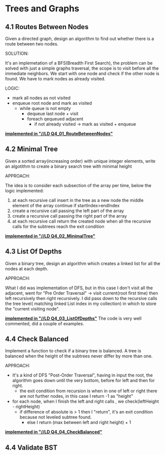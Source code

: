 # Trees and Graphs

## 4.1 Routes Between Nodes
Given a directed graph, design an algorithm to find out whether there is a route between two nodes.

SOLUTION:

It's an implemetation of a BFS(Breadth First Search), the problem can be solved with just a simple graphs traversal, the scope is to visit before all the immediate neighbors. We start with one node and check if the other node is found. We have to mark nodes as already visited.

LOGIC:

- mark all nodes as not visited
- enqueue root node and mark as visited
  - while queue is not empty
    - dequeue last node + visit 
    - foreach qequeued adjacent 
      - if not already visited -> mark as visited + enqueue    

[**implemented in "//LD Q4_01_RouteBetweenNodes"**](https://github.com/lucafilippodangelo/CCI-trees-and-graphs/tree/master/Q4_01_RouteBetweenNodes)

## 4.2 Minimal Tree
Given a sorted array(increasing order) with unique integer elements, write an algotithm to create a binary search tree with minimal height

APPROACH:

The idea is to consider each subsection of the array per time, below the logic implemented:
1) at each recursive call insert in the tree as a new node the middle element of the array
   continue if startIndex>endIndex
2) create a recursive call passing the left part of the array
3) create a recursive call passing the right part of the array
4) at each recursive call return the created node when all the recursive calls for the subtrees reach the exit condition

[**implemented in "//LD Q4_02_MinimalTree"**](https://github.com/lucafilippodangelo/CCI-trees-and-graphs/tree/master/Q4_02_MinimalTree)

## 4.3 List Of Depths
Given a binary tree, design an algorithm which creates a linked list for all the nodes at each depth.

APPROACH:

What I did was implementation of DFS, but in this case I don't visit all the adjacent, went for "Pre Order Traversal" -> visit current(root first time) then left recursively then right recursively.
I did pass down to the recursive calls the tree level( matching linked List index in my collection) in which to store the "current visiting node".

[**implemented in "//LD Q4_03_ListOfDepths"**](https://github.com/lucafilippodangelo/CCI-trees-and-graphs/tree/master/Q4_03_ListOfDepths)  The code is very well commented, did a couple of examples.

## 4.4 Check Balanced
Implement a function to check if a binary tree is balanced. A tree is balanced when the height of the subtrees never differ by more than one.

APPROACH:

- It's a kind of DFS "Post-Order Traversal", having in input the root, the algorithm goes down until the very bottom, before for left and then for right.
  - the exit condition from recursion is when in one of left or right there are not further nodes, in this case I return -1 as "height"
- for each node, when I finish the left and right calls , we check(leftHeight - rightHeight)
  - if difference of absolute is > 1 then I "return", it's an exit condition because not leveled subtree found. 
    - else I return (max between left and right height) + 1

[**implemented in "//LD Q4_04_CheckBalanced"**](https://github.com/lucafilippodangelo/CCI-trees-and-graphs/tree/master/Q4_04_CheckBalanced)

## 4.4 Validate BST